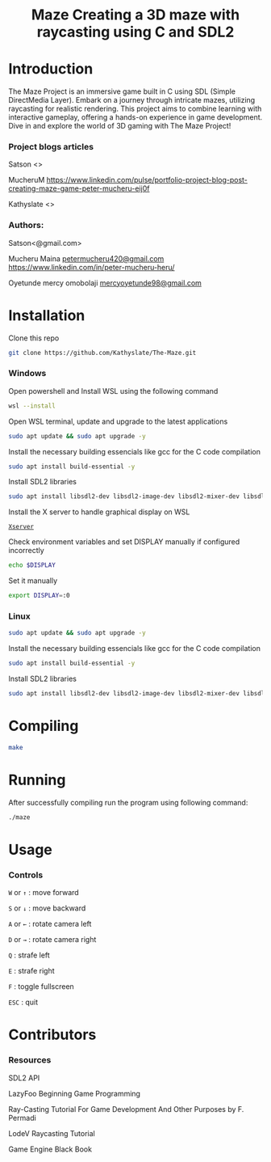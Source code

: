 <h1><center>Maze Creating a 3D maze with raycasting using C and SDL2</center></h1>

# Introduction
The Maze Project is an immersive game built in C using SDL (Simple DirectMedia Layer). Embark on a journey through intricate mazes, utilizing raycasting for realistic rendering. This project aims to combine learning with interactive gameplay, offering a hands-on experience in game development. Dive in and explore the world of 3D gaming with The Maze Project!

### Project blogs articles
Satson <>

MucheruM <https://www.linkedin.com/pulse/portfolio-project-blog-post-creating-maze-game-peter-mucheru-eij0f>

Kathyslate <>

### Authors:
Satson<@gmail.com>

Mucheru Maina <petermucheru420@gmail.com> <https://www.linkedin.com/in/peter-mucheru-heru/>

Oyetunde mercy omobolaji <mercyoyetunde98@gmail.com> 



# Installation
Clone this repo
```bash
git clone https://github.com/Kathyslate/The-Maze.git
```

### Windows
Open powershell and Install WSL using the following command

```bash 
wsl --install
```

Open WSL terminal, update and upgrade to the latest applications 

```bash
sudo apt update && sudo apt upgrade -y
```

Install the necessary building essencials like gcc for the C code compilation
```bash
sudo apt install build-essential -y
```

Install SDL2 libraries
```bash
sudo apt install libsdl2-dev libsdl2-image-dev libsdl2-mixer-dev libsdl2-ttf-dev -y
```
Install the X server  to handle graphical display on WSL

[`Xserver`](https://sourceforge.net/projects/vcxsrv/)

Check environment variables and set DISPLAY manually if configured incorrectly
```bash 
echo $DISPLAY
```

Set it manually
```bash
export DISPLAY=:0
```

### Linux

```bash
sudo apt update && sudo apt upgrade -y
```

Install the necessary building essencials like gcc for the C code compilation
```bash
sudo apt install build-essential -y
```

Install SDL2 libraries
```bash
sudo apt install libsdl2-dev libsdl2-image-dev libsdl2-mixer-dev libsdl2-ttf-dev -y
```

# Compiling
```bash
make
```


# Running
After successfully compiling run the program using following command:

```bash
./maze
```


# Usage

### Controls
```W``` or ```↑``` : move forward

```S``` or ```↓``` : move backward

```A``` or ```←``` : rotate camera left 

```D``` or ```→``` : rotate camera right 

```Q``` : strafe left 

```E``` : strafe right 

```F``` : toggle fullscreen 

```ESC``` : quit



# Contributors
### Resources
SDL2 API

LazyFoo Beginning Game Programming

Ray-Casting Tutorial For Game Development And Other Purposes by F. Permadi

LodeV Raycasting Tutorial

Game Engine Black Book


